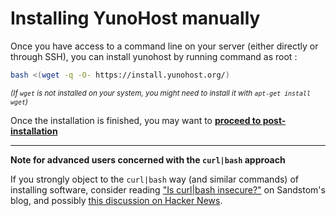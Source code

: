 # Installing YunoHost manually

Once you have access to a command line on your server (either directly or through SSH), you can install yunohost by running command as root :

```bash
bash <(wget -q -O- https://install.yunohost.org/)
```

<small>*(If `wget` is not installed on your system, you might need to install it with `apt-get install wget`)*</small>

Once the installation is finished, you may want to [**proceed to post-installation**](/postinstall)

---

**Note for advanced users concerned with the `curl|bash` approach**

If you strongly object to the `curl|bash` way (and similar commands) of installing software, consider reading ["Is curl|bash insecure?"](https://sandstorm.io/news/2015-09-24-is-curl-bash-insecure-pgp-verified-install) on Sandstom's blog, and possibly [this discussion on Hacker News](https://news.ycombinator.com/item?id=12766350).

